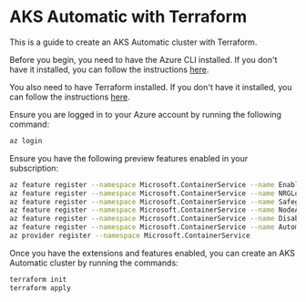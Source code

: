 # AKS Automatic with Terraform

This is a guide to create an AKS Automatic cluster with Terraform.

Before you begin, you need to have the Azure CLI installed. If you don't have it installed, you can follow the instructions [here](https://docs.microsoft.com/cli/azure/install-azure-cli). 

You also need to have Terraform installed. If you don't have it installed, you can follow the instructions [here](https://learn.hashicorp.com/tutorials/terraform/install-cli).

Ensure you are logged in to your Azure account by running the following command:

```bash
az login
```

Ensure you have the following preview features enabled in your subscription:

```bash
az feature register --namespace Microsoft.ContainerService --name EnableAPIServerVnetIntegrationPreview
az feature register --namespace Microsoft.ContainerService --name NRGLockdownPreview
az feature register --namespace Microsoft.ContainerService --name SafeguardsPreview
az feature register --namespace Microsoft.ContainerService --name NodeAutoProvisioningPreview
az feature register --namespace Microsoft.ContainerService --name DisableSSHPreview
az feature register --namespace Microsoft.ContainerService --name AutomaticSKUPreview
az provider register --namespace Microsoft.ContainerService
```

Once you have the extensions and features enabled, you can create an AKS Automatic cluster by running the commands:

```bash
terraform init
terraform apply
```